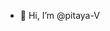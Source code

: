 - 👋 Hi, I’m @pitaya-V


<!---
pitaya-V/pitaya-V is a ✨ special ✨ repository because its `README.md` (this file) appears on your GitHub profile.
You can click the Preview link to take a look at your changes.
--->
